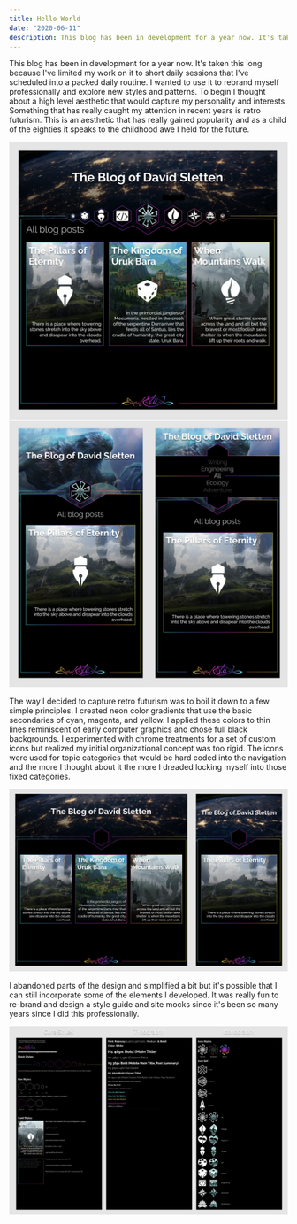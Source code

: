 ```yaml
---
title: Hello World
date: "2020-06-11"
description: This blog has been in development for a year now. It's taken this long because I've limited my work on it to short daily sessions that I've scheduled into a packed daily routine.
---
```


This blog has been in development for a year now. It's taken this long because I've limited my work on it to short daily sessions that I've scheduled into a packed daily routine. I wanted to use it to rebrand myself professionally and explore new styles and patterns. To begin I thought about a high level aesthetic that would capture my personality and interests. Something that has really caught my attention in recent years is retro futurism. This is an aesthetic that has really gained popularity and as a child of the eighties it speaks to the childhood awe I held for the future.

![Initial Design of Homepage](./20200611-home.png)
![Initial Mobile Design of Homepage](./20200611-mobile.png)

The way I decided to capture retro futurism was to boil it down to a few simple principles. I created neon color gradients that use the basic secondaries of cyan, magenta, and yellow. I applied these colors to thin lines reminiscent of early computer graphics and chose full black backgrounds. I experimented with chrome treatments for a set of custom icons but realized my initial organizational concept was too rigid. The icons were used for topic categories that would be hard coded into the navigation and the more I thought about it the more I dreaded locking myself into those fixed categories.

![Initial Mobile Design of Homepage](./20200611-new.png)

I abandoned parts of the design and simplified a bit but it's possible that I can still incorporate some of the elements I developed. It was really fun to re-brand and design a style guide and site mocks since it's been so many years since I did this professionally.

![Initial Mobile Design of Homepage](./20200611-guide.png)
